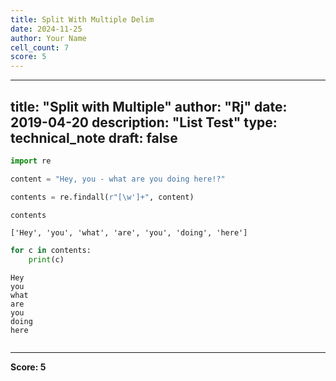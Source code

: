 ```yaml
---
title: Split With Multiple Delim
date: 2024-11-25
author: Your Name
cell_count: 7
score: 5
---
```


---
title: "Split with Multiple"
author: "Rj"
date: 2019-04-20
description: "List Test"
type: technical_note
draft: false
---

```python
import re
```


```python
content = "Hey, you - what are you doing here!?"
```


```python
contents = re.findall(r"[\w']+", content)
```


```python
contents
```




    ['Hey', 'you', 'what', 'are', 'you', 'doing', 'here']




```python
for c in contents:
    print(c)
```

    Hey
    you
    what
    are
    you
    doing
    here



```python

```


---
**Score: 5**